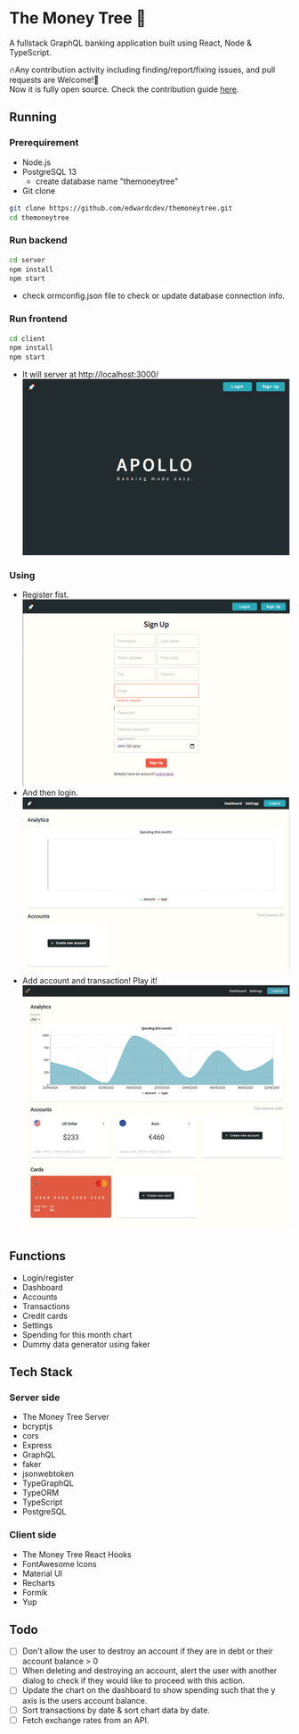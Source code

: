 # The Money Tree 🚀

A fullstack GraphQL banking application built using React, Node & TypeScript.

🔥Any contribution activity including finding/report/fixing issues, and pull requests are Welcome!👋 <br/>
Now it is fully open source. Check the contribution guide [here](CONTRIBUTING.md).

## Running

### Prerequirement
- Node.js
- PostgreSQL 13
  - create database name "themoneytree"
- Git clone
```bash
git clone https://github.com/edwardcdev/themoneytree.git
cd themoneytree
```

### Run backend
```bash
cd server
npm install
npm start
```
- check ormconfig.json file to check or update database connection info.

### Run frontend
```bash
cd client
npm install
npm start
```
- It will server at http://localhost:3000/
![dashboard](images/first.png)

### Using
- Register fist.
![dashboard](images/register.png)
- And then login.
![dashboard](images/blank.png)
- Add account and transaction! Play it!
![dashboard](images/dashboard.png)

## Functions

- Login/register
- Dashboard
- Accounts
- Transactions
- Credit cards
- Settings
- Spending for this month chart
- Dummy data generator using faker

## Tech Stack

### Server side

 - The Money Tree Server
- bcryptjs
- cors
- Express
- GraphQL
- faker
- jsonwebtoken
- TypeGraphQL
- TypeORM
- TypeScript
- PostgreSQL

### Client side

 - The Money Tree React Hooks
- FontAwesome Icons
- Material UI
- Recharts
- Formik
- Yup

## Todo

- [ ] Don't allow the user to destroy an account if they are in debt or their account balance > 0
- [ ] When deleting and destroying an account, alert the user with another dialog to check if they would like to proceed with this action.
- [ ] Update the chart on the dashboard to show spending such that the y axis is the users account balance.
- [ ] Sort transactions by date & sort chart data by date.
- [ ] Fetch exchange rates from an API.
